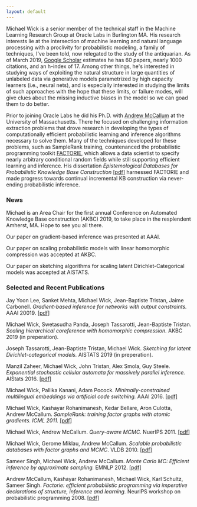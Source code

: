 ```yaml
---
layout: default
---
```


Michael Wick is a senior member of the technical staff in the Machine Learning Research Group at Oracle Labs in Burlington MA.  His research interests lie at the intersection of machine learning and natural language processing with a proclivity for probabilistic modeling, a family of techniques, I've been told, now relegated to the study of the antiquarian. As of March 2019, [Google Scholar](https://scholar.google.com/citations?user=D0DpJUwAAAAJ&hl=en&oi=ao) estimates he has 60 papers, nearly 1000 citations, and an h-index of 17.  Among other things, he's interested in studying ways of exploiting the natural structure in large quantities of unlabeled data via generative models parametrized by high capacity learners (i.e., neural nets), and is especially interested in studying the limits of such approaches with the hope that these limits, or failure modes, will give clues about the missing inductive biases in the model so we can goad them to do better.

Prior to joining Oracle Labs he did his Ph.D. with [Andrew McCallum](https://people.cs.umass.edu/~mccallum/) at the University of Massachusetts.  There he focused on challenging information extraction problems that drove research in developing the types of computationally efficient probabilistic learning and inference algorithms necessary to solve them.  Many of the techniques developed for these problems, such as SampleRank training, countenanced the probabilistic programming toolkit [FACTORIE](http://factorie.cs.umass.edu), which allows a data scientist to specify nearly arbitrary conditional random fields while still supporting efficient learning and inference.  His dissertation *Epistemological Databases for Probabilistic Knowledge Base Construction* [[pdf]](https://scholarworks.umass.edu/cgi/viewcontent.cgi?article=1338&context=dissertations_2) harnessed FACTORIE and made progress towards continual incremental KB construction via never-ending probabilistic inference.



### News

Michael is an Area Chair for the first annual Conference on Automated Knowledge Base construction (AKBC) 2019, to take place in the resplendent Amherst, MA.  Hope to see you all there.

Our paper on gradient-based inference was presented at AAAI.

Our paper on scaling probabilistic models with linear homomorphic compression was accepted at AKBC.

Our paper on sketching algorithms for scaling latent Dirichlet-Categorical models was accepted at AISTATS.

### Selected and Recent Publications

Jay Yoon Lee, Sanket Mehta, Michael Wick, Jean-Baptiste Tristan, Jaime Carbonell.  *Gradient-based inference for networks with output constraints.*  AAAI 20019. [[pdf]](https://www.aaai.org/Papers/AAAI/2019/AAAI-LeeJ.6432.pdf)

Michael Wick, Swetasudha Panda, Joseph Tassarotti, Jean-Baptiste Tristan.  *Scaling hierarchical coreference with homomorphic compression.*  AKBC 2019 (in preperation).

Joseph Tassarotti, Jean-Baptiste Tristan, Michael Wick.  *Sketching for latent Dirichlet-categorical models.*  AISTATS 2019 (in preperation).


Manzil Zaheer, Michael Wick, John Tristan, Alex Smola, Guy Steele.  *Exponential stochastic cellular automata for massively parallel inference.*  AIStats 2016. [[pdf]](http://proceedings.mlr.press/v51/zaheer16.pdf)

Michael Wick, Pallika Kanani, Adam Pocock. *Minimally-constrained multilingual embeddings via artificial code switching.*  AAAI 2016. [[pdf]](https://www.aaai.org/ocs/index.php/AAAI/AAAI16/paper/viewFile/12464/12032)

Michael Wick, Kashayar Rohanimanesh, Kedar Bellare, Aron Culotta, Andrew McCallum. *SampleRank: training factor graphs with atomic gradients.  ICML 2011.* [[pdf]](http://www.cs.iit.edu/~culotta/pubs/wick09sample.pdf)

Michael Wick, Andrew McCallum.  *Query-aware MCMC.*  NuerIPS 2011. [[pdf]](https://papers.nips.cc/paper/4237-query-aware-mcmc.pdf)

Michael Wick, Gerome Miklau, Andrew McCallum.  *Scalable probabilistic databases with factor graphs and MCMC*.  VLDB 2010. [[pdf]](http://www.vldbarc.org/pvldb/vldb2010/pvldb_vol3/R71.pdf)

Sameer Singh, Michael Wick, Andrew McCallum. *Monte Carlo MC: Efficient inference by approximate sampling.*  EMNLP 2012. [[pdf]](https://ciir-publications.cs.umass.edu/getpdf.php?id=1053)

Andrew McCallum, Kashayar Rohanimanesh, Michael Wick, Karl Schultz, Sameer Singh.  *Factorie: efficient probabilistic programming via imperative declarations of structure, inference and learning.*  NeurIPS workshop on probabilistic programming 2008. [[pdf]](http://citeseerx.ist.psu.edu/viewdoc/download;jsessionid=3074A767BA2B302122B17414340C1AD8?doi=10.1.1.219.2011&rep=rep1&type=pdf) 
